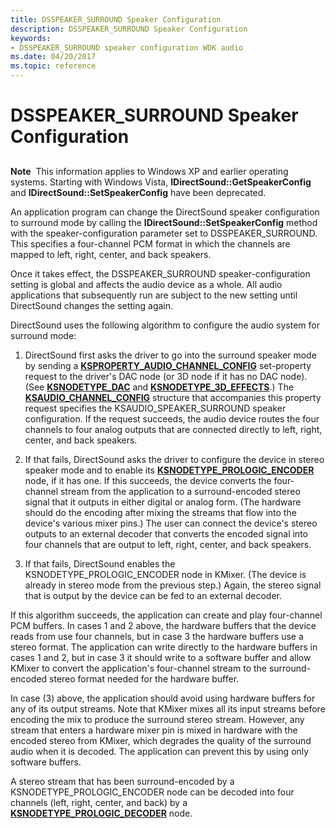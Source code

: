 ```yaml
---
title: DSSPEAKER_SURROUND Speaker Configuration
description: DSSPEAKER_SURROUND Speaker Configuration
keywords:
- DSSPEAKER_SURROUND speaker configuration WDK audio
ms.date: 04/20/2017
ms.topic: reference
---
```


# DSSPEAKER\_SURROUND Speaker Configuration


## <span id="dsspeaker_surround_speaker_configuration"></span><span id="DSSPEAKER_SURROUND_SPEAKER_CONFIGURATION"></span>


**Note**  This information applies to Windows XP and earlier operating systems. Starting with Windows Vista, **IDirectSound::GetSpeakerConfig** and **IDirectSound::SetSpeakerConfig** have been deprecated.

 

An application program can change the DirectSound speaker configuration to surround mode by calling the **IDirectSound::SetSpeakerConfig** method with the speaker-configuration parameter set to DSSPEAKER\_SURROUND. This specifies a four-channel PCM format in which the channels are mapped to left, right, center, and back speakers.

Once it takes effect, the DSSPEAKER\_SURROUND speaker-configuration setting is global and affects the audio device as a whole. All audio applications that subsequently run are subject to the new setting until DirectSound changes the setting again.

DirectSound uses the following algorithm to configure the audio system for surround mode:

1.  DirectSound first asks the driver to go into the surround speaker mode by sending a [**KSPROPERTY\_AUDIO\_CHANNEL\_CONFIG**](./ksproperty-audio-channel-config.md) set-property request to the driver's DAC node (or 3D node if it has no DAC node). (See [**KSNODETYPE\_DAC**](./ksnodetype-dac.md) and [**KSNODETYPE\_3D\_EFFECTS**](./ksnodetype-3d-effects.md).) The [**KSAUDIO\_CHANNEL\_CONFIG**](/windows-hardware/drivers/ddi/ksmedia/ns-ksmedia-ksaudio_channel_config) structure that accompanies this property request specifies the KSAUDIO\_SPEAKER\_SURROUND speaker configuration. If the request succeeds, the audio device routes the four channels to four analog outputs that are connected directly to left, right, center, and back speakers.

2.  If that fails, DirectSound asks the driver to configure the device in stereo speaker mode and to enable its [**KSNODETYPE\_PROLOGIC\_ENCODER**](./ksnodetype-prologic-encoder.md) node, if it has one. If this succeeds, the device converts the four-channel stream from the application to a surround-encoded stereo signal that it outputs in either digital or analog form. (The hardware should do the encoding after mixing the streams that flow into the device's various mixer pins.) The user can connect the device's stereo outputs to an external decoder that converts the encoded signal into four channels that are output to left, right, center, and back speakers.

3.  If that fails, DirectSound enables the KSNODETYPE\_PROLOGIC\_ENCODER node in KMixer. (The device is already in stereo mode from the previous step.) Again, the stereo signal that is output by the device can be fed to an external decoder.

If this algorithm succeeds, the application can create and play four-channel PCM buffers. In cases 1 and 2 above, the hardware buffers that the device reads from use four channels, but in case 3 the hardware buffers use a stereo format. The application can write directly to the hardware buffers in cases 1 and 2, but in case 3 it should write to a software buffer and allow KMixer to convert the application's four-channel stream to the surround-encoded stereo format needed for the hardware buffer.

In case (3) above, the application should avoid using hardware buffers for any of its output streams. Note that KMixer mixes all its input streams before encoding the mix to produce the surround stereo stream. However, any stream that enters a hardware mixer pin is mixed in hardware with the encoded stereo from KMixer, which degrades the quality of the surround audio when it is decoded. The application can prevent this by using only software buffers.

A stereo stream that has been surround-encoded by a KSNODETYPE\_PROLOGIC\_ENCODER node can be decoded into four channels (left, right, center, and back) by a [**KSNODETYPE\_PROLOGIC\_DECODER**](./ksnodetype-prologic-decoder.md) node.

 

